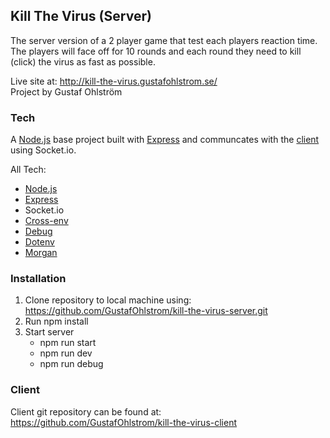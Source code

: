 ## Kill The Virus (Server)

The server version of a 2 player game that test each players reaction time. The players will face off for 10 rounds and each round they need to kill (click) the virus as fast as possible.

Live site at: http://kill-the-virus.gustafohlstrom.se/  
Project by Gustaf Ohlström

### Tech

A [Node.js](https://node.js.org/) base project built with [Express](https://expressjs.com/) and communcates with the [client](https://github.com/GustafOhlstrom/kill-the-virus-client) using Socket.io.

All Tech:
* [Node.js](https://node.js.org/)
* [Express](https://expressjs.com/)
* Socket.io
* [Cross-env](https://www.npmjs.com/package/cross-env)
* [Debug](https://www.npmjs.com/package/debug)
* [Dotenv](https://www.npmjs.com/package/dotenv)
* [Morgan](https://www.npmjs.com/package/morgan)

### Installation

1. Clone repository to local machine using: https://github.com/GustafOhlstrom/kill-the-virus-server.git
2. Run npm install
3. Start server
    * npm run start
    * npm run dev 
    * npm run debug

### Client

Client git repository can be found at: https://github.com/GustafOhlstrom/kill-the-virus-client
